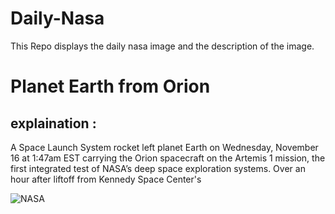 # Daily-Nasa

This Repo displays the daily nasa image and the description of the image.

<!--NASA-->
# Planet Earth from Orion
## explaination :

A Space Launch System rocket left planet Earth on Wednesday, November 16 at 1:47am EST carrying the Orion spacecraft on the Artemis 1 mission, the first integrated test of NASA’s deep space exploration systems. Over an hour after liftoff from Kennedy Space Center's

![NASA](https://apod.nasa.gov/apod/image/2211/EarthArtemis1_1067.jpg)
<!--/NASA-->